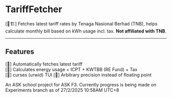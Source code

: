 # TariffFetcher

[🚧🏗️] Fetches latest tariff rates by Tenaga Nasional Berhad (TNB), helps calculate monthly bill based on kWh usage incl. tax. **Not affiliated with TNB**.

---

## Features

[🚧] Automatically fetches latest tariff\
[🚧] Calculates energy usage + ICPT + KWTBB (RE Fund) + Tax\
[🚧] curses (urwid) TUI
[🚧] Arbitrary precision instead of floating point

An ASK school project for ASK F3. Currently progress is being made on Experiments branch as of 27/2/2025 10:58AM UTC+8
